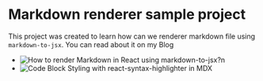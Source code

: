 # Markdown renderer sample project

This project was created to learn how can we renderer markdown file using `markdown-to-jsx`. You can read about it on my Blog
  
 - ![How to render Markdown in React using markdown-to-jsx?n](aayushchaudhary.in/blogs/render-markdown-in-react)
 - ![Code Block Styling with react-syntax-highlighter in MDX](aayushchaudhary.in/blogs/syntax-highlighting-using-react-syntax-highlighter)
